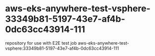 # aws-eks-anywhere-test-vsphere-33349b81-5197-43e7-af4b-0dc63cc43914-111
repository for use with E2E test job aws-eks-anywhere-test-vsphere:33349b81-5197-43e7-af4b-0dc63cc43914-111
